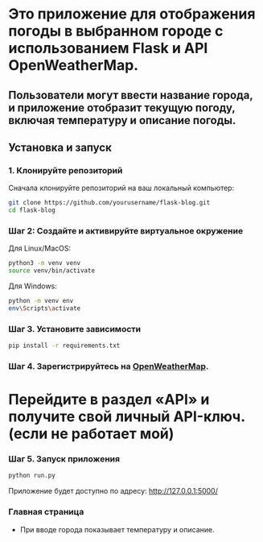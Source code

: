 # Это приложение для отображения погоды в выбранном городе с использованием Flask и API OpenWeatherMap.
## Пользователи могут ввести название города, и приложение отобразит текущую погоду, включая температуру и описание погоды.

## Установка и запуск

### 1. Клонируйте репозиторий

Сначала клонируйте репозиторий на ваш локальный компьютер:

```bash
git clone https://github.com/yourusername/flask-blog.git
cd flask-blog
```

### Шаг 2: Создайте и активируйте виртуальное окружение
Для Linux/MacOS:

```bash
python3 -m venv venv
source venv/bin/activate
```
Для Windows:
```bash
python -m venv env
env\Scripts\activate
```

### Шаг 3. Установите зависимости
```bash
pip install -r requirements.txt
```

### Шаг 4. Зарегистрируйтесь на [OpenWeatherMap](https://openweathermap.org/).
 
# Перейдите в раздел «API» и получите свой личный API-ключ.(если не работает мой)

### Шаг 5. Запуск приложения
```bash
python run.py
```
Приложение будет доступно по адресу: http://127.0.0.1:5000/


### Главная страница
+ При вводе города показывает температуру и описание.